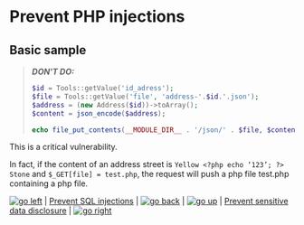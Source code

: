 # Prevent PHP injections

## Basic sample

> ***DON'T DO:***
> ```PHP
> $id = Tools::getValue('id_adress');
> $file = Tools::getValue('file', 'address-'.$id.'.json');
> $address = (new Address($id))->toArray();
> $content = json_encode($address);
>
> echo file_put_contents(__MODULE_DIR__ . '/json/' . $file, $content);
> ```

This is a critical vulnerability.

In fact, if the content of an address street is `Yellow <?php echo ‘123’; ?> Stone` and `$_GET[file] = test.php`, the request will push a php file test.php containing a php file.

[![go left](/images/resized/left-arrow-9133251.png "go left")](/sql_injections.md) | [Prevent SQL injections](/sql_injections.md) | [![go back](/images/resized/back-to-menu-arrow-9121722.png "go back")](../index.md) | [![go up](/images/resized/up-arrow-1767592-1502496.png "go up")](#prevent-php-injections) | [Prevent sensitive data disclosure](/sensitive_data_disclosure.md) | [![go right](/images/resized/right-arrow.png "go right")](/sensitive_data_disclosure.md)
